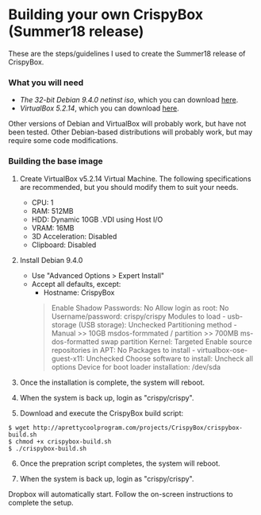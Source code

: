 # Building your own CrispyBox (Summer18 release)

These are the steps/guidelines I used to create the Summer18 release of CrispyBox.

### What you will need
* *The 32-bit Debian 9.4.0 netinst iso*, which you can download [here](https://cdimage.debian.org/debian-cd/9.4.0/i386/iso-cd/).
* *VirtualBox 5.2.14*, which you can download [here](https://www.virtualbox.org/wiki/Download_Old_Builds_5_2). 

Other versions of Debian and VirtualBox will probably work, but have not been tested. Other Debian-based distributions will probably work, but may require some code modifications.

### Building the base image
1. Create VirtualBox v5.2.14 Virtual Machine. The following specifications are recommended, but you should modify them to suit your needs.
	* CPU: 1
	* RAM: 512MB
	* HDD: Dynamic 10GB .VDI using Host I/O
	* VRAM: 16MB
	* 3D Acceleration: Disabled
	* Clipboard: Disabled
	
2. Install Debian 9.4.0
	* Use "Advanced Options > Expert Install"
	* Accept all defaults, except:
		- Hostname: CrispyBox
		> Enable Shadow Passwords: No
		> Allow login as root: No
		> Username/password: crispy/crispy
		> Modules to load - usb-storage (USB storage): Unchecked
		> Partitioning method - Manual
			>> 10GB msdos-formmated / partition
			>> 700MB ms-dos-formatted swap partition
		> Kernel: Targeted
		> Enable source repositories in APT: No
		> Packages to install - virtualbox-ose-guest-x11: Unchecked
		> Choose software to install: Uncheck all options
		> Device for boot loader installation: /dev/sda

3. Once the installation is complete, the system will reboot.

4. When the system is back up, login as "crispy/crispy".

5. Download and execute the CrispyBox build script:
```
$ wget http://aprettycoolprogram.com/projects/CrispyBox/crispybox-build.sh
$ chmod +x crispybox-build.sh
$ ./crispybox-build.sh
```	
6. Once the prepration script completes, the system will reboot.
	
7. When the system is back up, login as "crispy/crispy".

Dropbox will automatically start. Follow the on-screen instructions to complete the setup.